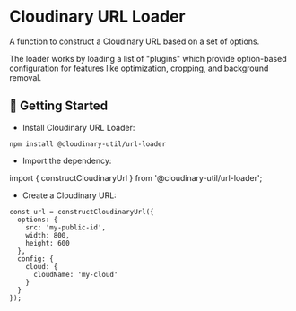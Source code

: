 # Cloudinary URL Loader

A function to construct a Cloudinary URL based on a set of options.

The loader works by loading a list of "plugins" which provide option-based configuration for features like optimization, cropping, and background removal.

## 🚀 Getting Started

* Install Cloudinary URL Loader:

```
npm install @cloudinary-util/url-loader
```

* Import the dependency:

import { constructCloudinaryUrl } from '@cloudinary-util/url-loader';

* Create a Cloudinary URL:

```
const url = constructCloudinaryUrl({
  options: {
    src: 'my-public-id',
    width: 800,
    height: 600
  },
  config: {
    cloud: {
      cloudName: 'my-cloud'
    }
  }
});
```
